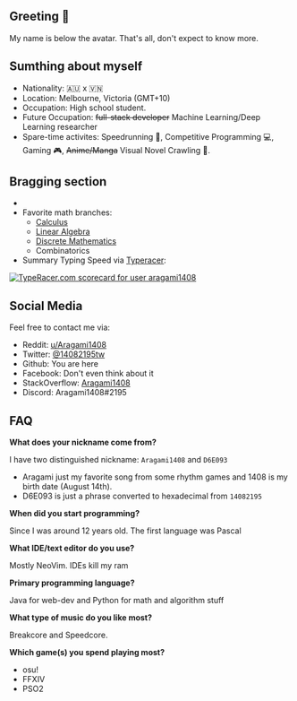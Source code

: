 ## Greeting :wave:
My name is below the avatar. That's all, don't expect to know more. 

## Sumthing about myself
- Nationality: :australia: x :vietnam:
- Location: Melbourne, Victoria (GMT+10)
- Occupation: High school student.
- Future Occupation: ~~full-stack developer~~ Machine Learning/Deep Learning researcher
- Spare-time activites: Speedrunning :medal_sports:, Competitive Programming :computer:, Gaming :video_game:, ~~Anime/Manga~~  Visual Novel Crawling :blue_book:.

## Bragging section
- 
- Favorite math branches: 
  - [Calculus](https://www.youtube.com/playlist?list=PLZHQObOWTQDMsr9K-rj53DwVRMYO3t5Yr)
  - [Linear Algebra](https://www.khanacademy.org/math/linear-algebra)
  - [Discrete Mathematics](https://ocw.mit.edu/courses/electrical-engineering-and-computer-science/6-042j-mathematics-for-computer-science-fall-2010/)
  - Combinatorics
- Summary Typing Speed via [Typeracer](https://play.typeracer.com/):

<a href="https://data.typeracer.com/pit/profile?user=aragami1408&ref=badge" target="_top"><img src="https://data.typeracer.com/misc/badge?user=aragami1408" border="0" alt="TypeRacer.com scorecard for user aragami1408"/></a>

## Social Media
Feel free to contact me via:
- Reddit: [u/Aragami1408](https://www.reddit.com/u/Aragami1408)
- Twitter: [@14082195tw](https://www.twitter.com/@14082195tw)
- Github: You are here
- Facebook: Don't even think about it
- StackOverflow: [Aragami1408](https://stackoverflow.com/users/7519376/aragami1408?tab=profile)
- Discord: Aragami1408#2195

## FAQ

**What does your nickname come from?**

I have two distinguished nickname: `Aragami1408` and `D6E093`
- Aragami just my favorite song from some rhythm games and 1408 is my birth date (August 14th).
- D6E093 is just a phrase converted to hexadecimal from `14082195`


**When did you start programming?**

Since I was around 12 years old. The first language was Pascal


**What IDE/text editor do you use?**

Mostly NeoVim. IDEs kill my ram


**Primary programming language?**

Java for web-dev and Python for math and algorithm stuff


**What type of music do you like most?**

Breakcore and Speedcore.

**Which game(s) you spend playing most?**

- osu!
- FFXIV
- PSO2
